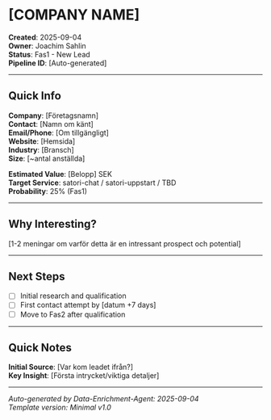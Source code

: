 # [COMPANY NAME]

**Created**: 2025-09-04  
**Owner**: Joachim Sahlin  
**Status**: Fas1 - New Lead  
**Pipeline ID**: [Auto-generated]

---

## Quick Info
**Company**: [Företagsnamn]  
**Contact**: [Namn om känt]  
**Email/Phone**: [Om tillgängligt]  
**Website**: [Hemsida]  
**Industry**: [Bransch]  
**Size**: [~antal anställda]  

**Estimated Value**: [Belopp] SEK  
**Target Service**: satori-chat / satori-uppstart / TBD  
**Probability**: 25% (Fas1)

---

## Why Interesting?
[1-2 meningar om varför detta är en intressant prospect och potential]

---

## Next Steps
- [ ] Initial research and qualification
- [ ] First contact attempt by [datum +7 days]
- [ ] Move to Fas2 after qualification

---

## Quick Notes
**Initial Source**: [Var kom leadet ifrån?]  
**Key Insight**: [Första intrycket/viktiga detaljer]  

---

*Auto-generated by Data-Enrichment-Agent: 2025-09-04*  
*Template version: Minimal v1.0*